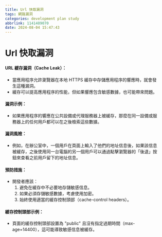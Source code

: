 ```yaml
---
title: Url 快取漏洞
tags: 網路漏洞
categories: development plan study
abbrlink: 1141489070
date: 2024-08-04 15:47:43
---
```

# Url 快取漏洞

#### URL 緩存漏洞（Cache Leak）：
- 當應用程序允許瀏覽器在本地 HTTPS 緩存中存儲應用程序的響應時，就會發生這種漏洞。
- 緩存可以提高應用程序的性能，但如果響應包含敏感數據，也可能帶來問題。
#### 漏洞示例：
- 如果應用程序的響應在公共設備或代理服務器上被緩存，那麼在同一設備或服務器上的任何用戶都可以在之後檢索這些數據。
#### 漏洞風險：
- 例如，在辦公室中，一個用戶在頁面上輸入了他們的地址信息後，如果該信息被緩存，之後使用同一台電腦的另一個用戶可以通過點擊瀏覽器的「後退」按鈕來查看之前用戶留下的地址信息。
#### 預防措施：
- 開發者應該：
	1. 避免在緩存中不必要地存儲敏感信息。
	2. 如果必須存儲敏感數據，考慮使用加密。
	3. 始終使用適當的緩存控制頭部（cache-control headers）。
#### 緩存控制頭部示例：
- 頁面的緩存控制頭部設置為 "public" 且沒有指定過期時間（max-age=14400），這可能導致敏感信息被緩存。